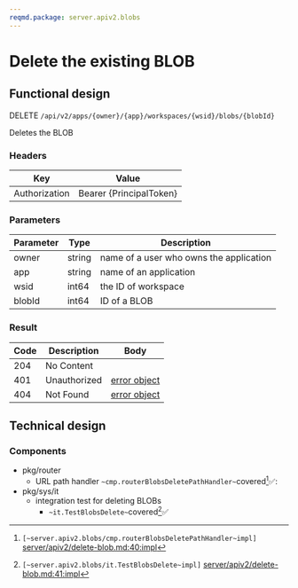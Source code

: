 ```yaml
---
reqmd.package: server.apiv2.blobs
---
```


# Delete the existing BLOB

## Functional design
DELETE `/api/v2/apps/{owner}/{app}/workspaces/{wsid}/blobs/{blobId}`

Deletes the BLOB

### Headers
| Key | Value |
| --- | --- |
| Authorization | Bearer {PrincipalToken} |

### Parameters
| Parameter | Type | Description |
| --- | --- | --- |
| owner | string | name of a user who owns the application |
| app | string | name of an application |
| wsid | int64 | the ID of workspace |
| blobId | int64 | ID of a BLOB

### Result
| Code | Description | Body |
| --- | --- | --- |
| 204 | No Content |  |
| 401 | Unauthorized | [error object](errors.md) |
| 404 | Not Found | [error object](errors.md) |

## Technical design

### Components

- pkg/router
  - URL path handler `~cmp.routerBlobsDeletePathHandler~`covered[^1]✅:
- pkg/sys/it
  - integration test for deleting BLOBs
    - `~it.TestBlobsDelete~`covered[^2]✅

[^1]: `[~server.apiv2.blobs/cmp.routerBlobsDeletePathHandler~impl]` [server/apiv2/delete-blob.md:40:impl](https://github.com/voedger/voedger-internals/blob/7c007d555b627b7fb6d5a6ba14c82c76b7a270e7/server/apiv2/delete-blob.md#L40)
[^2]: `[~server.apiv2.blobs/it.TestBlobsDelete~impl]` [server/apiv2/delete-blob.md:41:impl](https://github.com/voedger/voedger-internals/blob/7c007d555b627b7fb6d5a6ba14c82c76b7a270e7/server/apiv2/delete-blob.md#L41)

